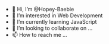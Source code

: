 - 👋 Hi, I’m @Hopey-Baebie
- 👀 I’m interested in Web Development
- 🌱 I’m currently learning JavaScript
- 💞️ I’m looking to collaborate on ...
- 📫 How to reach me ...

<!---
Hopey-Baebie/Hopey-Baebie is a ✨ special ✨ repository because its `README.md` (this file) appears on your GitHub profile.
You can click the Preview link to take a look at your changes.
--->
